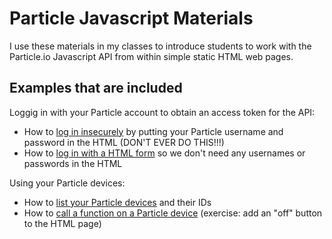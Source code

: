 # Particle Javascript Materials

I use these materials in my classes to introduce students to work with the Particle.io Javascript API from within simple static HTML web pages.

## Examples that are included

Loggig in with your Particle account to obtain an access token for the API:

* How to [log in insecurely](login_insecure) by putting your Particle username and password in the HTML (DON'T EVER DO THIS!!!)
* How to [log in with a HTML form](login_with_form) so we don't need any usernames or passwords in the HTML

Using your Particle devices:

* How to [list your Particle devices](list_devices) and their IDs
* How to [call a function on a Particle device](call_function) (exercise: add an "off" button to the HTML page)
